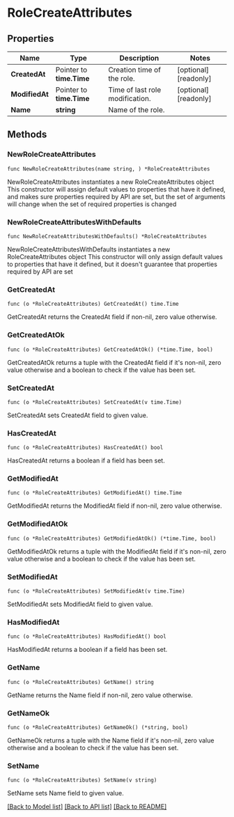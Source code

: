 # RoleCreateAttributes

## Properties

Name | Type | Description | Notes
---- | ---- | ----------- | ------
**CreatedAt** | Pointer to **time.Time** | Creation time of the role. | [optional] [readonly] 
**ModifiedAt** | Pointer to **time.Time** | Time of last role modification. | [optional] [readonly] 
**Name** | **string** | Name of the role. | 

## Methods

### NewRoleCreateAttributes

`func NewRoleCreateAttributes(name string, ) *RoleCreateAttributes`

NewRoleCreateAttributes instantiates a new RoleCreateAttributes object
This constructor will assign default values to properties that have it defined,
and makes sure properties required by API are set, but the set of arguments
will change when the set of required properties is changed

### NewRoleCreateAttributesWithDefaults

`func NewRoleCreateAttributesWithDefaults() *RoleCreateAttributes`

NewRoleCreateAttributesWithDefaults instantiates a new RoleCreateAttributes object
This constructor will only assign default values to properties that have it defined,
but it doesn't guarantee that properties required by API are set

### GetCreatedAt

`func (o *RoleCreateAttributes) GetCreatedAt() time.Time`

GetCreatedAt returns the CreatedAt field if non-nil, zero value otherwise.

### GetCreatedAtOk

`func (o *RoleCreateAttributes) GetCreatedAtOk() (*time.Time, bool)`

GetCreatedAtOk returns a tuple with the CreatedAt field if it's non-nil, zero value otherwise
and a boolean to check if the value has been set.

### SetCreatedAt

`func (o *RoleCreateAttributes) SetCreatedAt(v time.Time)`

SetCreatedAt sets CreatedAt field to given value.

### HasCreatedAt

`func (o *RoleCreateAttributes) HasCreatedAt() bool`

HasCreatedAt returns a boolean if a field has been set.

### GetModifiedAt

`func (o *RoleCreateAttributes) GetModifiedAt() time.Time`

GetModifiedAt returns the ModifiedAt field if non-nil, zero value otherwise.

### GetModifiedAtOk

`func (o *RoleCreateAttributes) GetModifiedAtOk() (*time.Time, bool)`

GetModifiedAtOk returns a tuple with the ModifiedAt field if it's non-nil, zero value otherwise
and a boolean to check if the value has been set.

### SetModifiedAt

`func (o *RoleCreateAttributes) SetModifiedAt(v time.Time)`

SetModifiedAt sets ModifiedAt field to given value.

### HasModifiedAt

`func (o *RoleCreateAttributes) HasModifiedAt() bool`

HasModifiedAt returns a boolean if a field has been set.

### GetName

`func (o *RoleCreateAttributes) GetName() string`

GetName returns the Name field if non-nil, zero value otherwise.

### GetNameOk

`func (o *RoleCreateAttributes) GetNameOk() (*string, bool)`

GetNameOk returns a tuple with the Name field if it's non-nil, zero value otherwise
and a boolean to check if the value has been set.

### SetName

`func (o *RoleCreateAttributes) SetName(v string)`

SetName sets Name field to given value.



[[Back to Model list]](../README.md#documentation-for-models) [[Back to API list]](../README.md#documentation-for-api-endpoints) [[Back to README]](../README.md)


